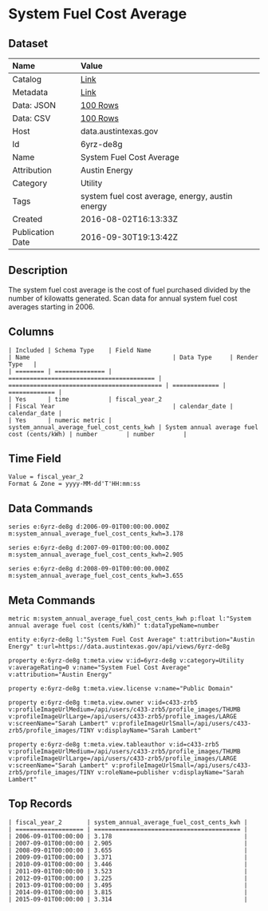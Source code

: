 # System Fuel Cost Average

## Dataset

| Name | Value |
| :--- | :---- |
| Catalog | [Link](https://catalog.data.gov/dataset/system-fuel-cost-average) |
| Metadata | [Link](https://data.austintexas.gov/api/views/6yrz-de8g) |
| Data: JSON | [100 Rows](https://data.austintexas.gov/api/views/6yrz-de8g/rows.json?max_rows=100) |
| Data: CSV | [100 Rows](https://data.austintexas.gov/api/views/6yrz-de8g/rows.csv?max_rows=100) |
| Host | data.austintexas.gov |
| Id | 6yrz-de8g |
| Name | System Fuel Cost Average |
| Attribution | Austin Energy |
| Category | Utility |
| Tags | system fuel cost average, energy, austin energy |
| Created | 2016-08-02T16:13:33Z |
| Publication Date | 2016-09-30T19:13:42Z |

## Description

The system fuel cost average is the cost of fuel purchased divided by the number of kilowatts generated. Scan data for annual system fuel cost averages starting in 2006.

## Columns

```ls
| Included | Schema Type    | Field Name                                | Name                                        | Data Type     | Render Type   |
| ======== | ============== | ========================================= | =========================================== | ============= | ============= |
| Yes      | time           | fiscal_year_2                             | Fiscal Year                                 | calendar_date | calendar_date |
| Yes      | numeric metric | system_annual_average_fuel_cost_cents_kwh | System annual average fuel cost (cents/kWh) | number        | number        |
```

## Time Field

```ls
Value = fiscal_year_2
Format & Zone = yyyy-MM-dd'T'HH:mm:ss
```

## Data Commands

```ls
series e:6yrz-de8g d:2006-09-01T00:00:00.000Z m:system_annual_average_fuel_cost_cents_kwh=3.178

series e:6yrz-de8g d:2007-09-01T00:00:00.000Z m:system_annual_average_fuel_cost_cents_kwh=2.905

series e:6yrz-de8g d:2008-09-01T00:00:00.000Z m:system_annual_average_fuel_cost_cents_kwh=3.655
```

## Meta Commands

```ls
metric m:system_annual_average_fuel_cost_cents_kwh p:float l:"System annual average fuel cost (cents/kWh)" t:dataTypeName=number

entity e:6yrz-de8g l:"System Fuel Cost Average" t:attribution="Austin Energy" t:url=https://data.austintexas.gov/api/views/6yrz-de8g

property e:6yrz-de8g t:meta.view v:id=6yrz-de8g v:category=Utility v:averageRating=0 v:name="System Fuel Cost Average" v:attribution="Austin Energy"

property e:6yrz-de8g t:meta.view.license v:name="Public Domain"

property e:6yrz-de8g t:meta.view.owner v:id=c433-zrb5 v:profileImageUrlMedium=/api/users/c433-zrb5/profile_images/THUMB v:profileImageUrlLarge=/api/users/c433-zrb5/profile_images/LARGE v:screenName="Sarah Lambert" v:profileImageUrlSmall=/api/users/c433-zrb5/profile_images/TINY v:displayName="Sarah Lambert"

property e:6yrz-de8g t:meta.view.tableauthor v:id=c433-zrb5 v:profileImageUrlMedium=/api/users/c433-zrb5/profile_images/THUMB v:profileImageUrlLarge=/api/users/c433-zrb5/profile_images/LARGE v:screenName="Sarah Lambert" v:profileImageUrlSmall=/api/users/c433-zrb5/profile_images/TINY v:roleName=publisher v:displayName="Sarah Lambert"
```

## Top Records

```ls
| fiscal_year_2       | system_annual_average_fuel_cost_cents_kwh | 
| =================== | ========================================= | 
| 2006-09-01T00:00:00 | 3.178                                     | 
| 2007-09-01T00:00:00 | 2.905                                     | 
| 2008-09-01T00:00:00 | 3.655                                     | 
| 2009-09-01T00:00:00 | 3.371                                     | 
| 2010-09-01T00:00:00 | 3.446                                     | 
| 2011-09-01T00:00:00 | 3.523                                     | 
| 2012-09-01T00:00:00 | 3.225                                     | 
| 2013-09-01T00:00:00 | 3.495                                     | 
| 2014-09-01T00:00:00 | 3.815                                     | 
| 2015-09-01T00:00:00 | 3.314                                     | 
```